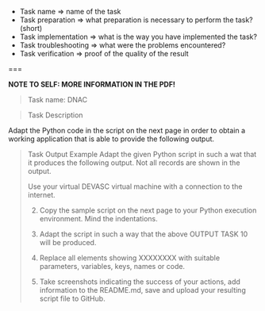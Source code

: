 * Task name => name of the task
* Task preparation => what preparation is necessary to perform the task? (short)
* Task implementation => what is the way you have implemented the task?
* Task troubleshooting => what were the problems encountered?
* Task verification => proof of the quality of the result



===

**NOTE TO SELF: MORE INFORMATION IN THE PDF!**

>Task name: DNAC

>Task Description

Adapt the Python code in the script on the next page in order to obtain a working application that is able to provide the following output.

>Task Output Example Adapt the given Python script in such a wat that it produces the following output. Not all records are shown in the output.
>
>Use your virtual DEVASC virtual machine with a connection to the internet.
>
>2. Copy the sample script on the next page to your Python execution environment. Mind the indentations.
>
>3. Adapt the script in such a way that the above OUTPUT TASK 10 will be produced.
>
>4. Replace all elements showing XXXXXXXX with suitable parameters, variables, keys, names or code.
>
>5. Take screenshots indicating the success of your actions, add information to the README.md, save and upload your resulting script file to GitHub.